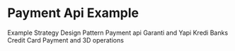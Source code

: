 # Payment Api Example

Example Strategy Design Pattern  Payment api
Garanti and Yapi Kredi Banks Credit Card Payment and 3D operations 
